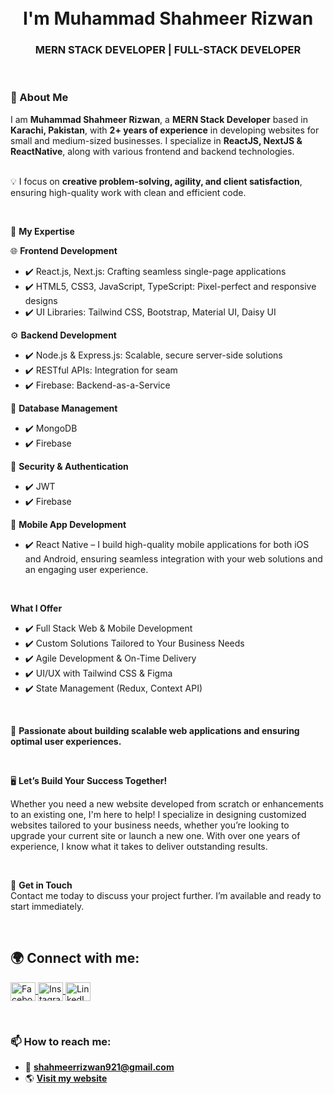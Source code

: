 </br>
</br>
<h1 align="center">
               I'm Muhammad Shahmeer Rizwan</h1>
<h3 align="center">MERN STACK DEVELOPER | FULL-STACK DEVELOPER </h3>
</br>

### 📝 About Me  
I am **Muhammad Shahmeer Rizwan**, a **MERN Stack Developer** based in **Karachi, Pakistan**, with **2+ years of experience** in developing websites for small and medium-sized businesses. I specialize in **ReactJS, NextJS & ReactNative**, along with various frontend and backend technologies.  
</br>

💡 I focus on **creative problem-solving, agility, and client satisfaction**, ensuring high-quality work with clean and efficient code.  

</br>


🔧 **My Expertise**

🌐 **Frontend Development**
- ✔️ React.js, Next.js: Crafting seamless single-page applications
- ✔️ HTML5, CSS3, JavaScript, TypeScript: Pixel-perfect and responsive designs
- ✔️ UI Libraries: Tailwind CSS, Bootstrap, Material UI, Daisy UI

⚙️ **Backend Development**
- ✔️ Node.js & Express.js: Scalable, secure server-side solutions
- ✔️ RESTful APIs: Integration for seam
- ✔️ Firebase: Backend-as-a-Service

💾 **Database Management**
- ✔️ MongoDB
- ✔️ Firebase

🔐 **Security & Authentication**
- ✔️ JWT
- ✔️ Firebase

📱 **Mobile App Development**
- ✔️ React Native – I build high-quality mobile applications for both iOS and Android, ensuring seamless integration with your web solutions and an engaging user experience.


</br>


**What I Offer**
- ✔️ Full Stack Web & Mobile Development
- ✔️ Custom Solutions Tailored to Your Business Needs
- ✔️ Agile Development & On-Time Delivery
- ✔️ UI/UX with Tailwind CSS & Figma  
- ✔️ State Management (Redux, Context API)

  
</br>


🚀 **Passionate about building scalable web applications and ensuring optimal user experiences.**  

</br>


🖥️ **Let’s Build Your Success Together!**

Whether you need a new website developed from scratch or enhancements to an existing one, I'm here to help! I specialize in designing customized websites tailored to your business needs, whether you’re looking to upgrade your current site or launch a new one. With over one years of experience, I know what it takes to deliver outstanding results.

</br>

📧 **Get in Touch**
</br>
Contact me today to discuss your project further. I’m available and ready to start immediately.





</br>

## 🌍 Connect with me:

<p align="left">
<a href="https://www.facebook.com/muhammadshahmeerrizwan" target="blank">
  <img align="center" src="https://raw.githubusercontent.com/rahuldkjain/github-profile-readme-generator/master/src/images/icons/Social/facebook.svg" alt="Facebook" height="30" width="40"  />
</a>
<a href="https://instagram.com/_i_am_shahmeer" target="blank">
  <img align="center" src="https://raw.githubusercontent.com/rahuldkjain/github-profile-readme-generator/master/src/images/icons/Social/instagram.svg" alt="Instagram" height="30" width="40" />
</a> 
<a href="https://www.linkedin.com/in/muhammadshahmeerrizwan/" target="blank">
  <img align="center" src="https://raw.githubusercontent.com/rahuldkjain/github-profile-readme-generator/master/src/images/icons/Social/linked-in-alt.svg" alt="LinkedIn" height="30" width="40" />
</a>
</p>


</br>


### 📫 How to reach me:
- 📧 **shahmeerrizwan921@gmail.com**  
- 🌎 **[Visit my website](https://mshah-portfolio.web.app/)**

